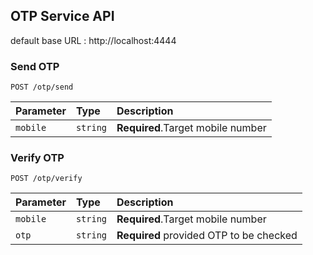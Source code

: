 ## OTP Service API

default base URL : http://localhost:4444

### Send OTP
```http
POST /otp/send
```

| Parameter | Type | Description |
| :--- | :--- | :--- |
| `mobile` | `string` | **Required**.Target mobile number |


### Verify OTP
```http
POST /otp/verify
```

| Parameter | Type | Description |
| :--- | :--- | :--- |
| `mobile` | `string` | **Required**.Target mobile number |
| `otp` | `string` | **Required** provided OTP to be checked |